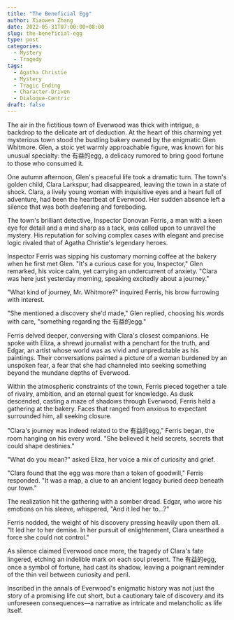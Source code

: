 ```yaml
---
title: "The Beneficial Egg"
author: Xiaowen Zhang
date: 2022-05-31T07:00:00+08:00
slug: the-beneficial-egg
type: post
categories:
  - Mystery
  - Tragedy
tags:
  - Agatha Christie
  - Mystery
  - Tragic Ending
  - Character-Driven
  - Dialogue-Centric
draft: false
---
```


The air in the fictitious town of Everwood was thick with intrigue, a backdrop to the delicate art of deduction. At the heart of this charming yet mysterious town stood the bustling bakery owned by the enigmatic Glen Whitmore. Glen, a stoic yet warmly approachable figure, was known for his unusual specialty: the 有益的egg, a delicacy rumored to bring good fortune to those who consumed it.

One autumn afternoon, Glen's peaceful life took a dramatic turn. The town's golden child, Clara Larkspur, had disappeared, leaving the town in a state of shock. Clara, a lively young woman with inquisitive eyes and a heart full of adventure, had been the heartbeat of Everwood. Her sudden absence left a silence that was both deafening and foreboding.

The town's brilliant detective, Inspector Donovan Ferris, a man with a keen eye for detail and a mind sharp as a tack, was called upon to unravel the mystery. His reputation for solving complex cases with elegant and precise logic rivaled that of Agatha Christie's legendary heroes.

Inspector Ferris was sipping his customary morning coffee at the bakery when he first met Glen. "It's a curious case for you, Inspector," Glen remarked, his voice calm, yet carrying an undercurrent of anxiety. "Clara was here just yesterday morning, speaking excitedly about a journey."

"What kind of journey, Mr. Whitmore?" inquired Ferris, his brow furrowing with interest.

"She mentioned a discovery she'd made," Glen replied, choosing his words with care, "something regarding the 有益的egg."

Ferris delved deeper, conversing with Clara's closest companions. He spoke with Eliza, a shrewd journalist with a penchant for the truth, and Edgar, an artist whose world was as vivid and unpredictable as his paintings. Their conversations painted a picture of a woman burdened by an unspoken fear, a fear that she had channeled into seeking something beyond the mundane depths of Everwood.

Within the atmospheric constraints of the town, Ferris pieced together a tale of rivalry, ambition, and an eternal quest for knowledge. As dusk descended, casting a maze of shadows through Everwood, Ferris held a gathering at the bakery. Faces that ranged from anxious to expectant surrounded him, all seeking closure.

"Clara's journey was indeed related to the 有益的egg," Ferris began, the room hanging on his every word. "She believed it held secrets, secrets that could shape destinies."

"What do you mean?" asked Eliza, her voice a mix of curiosity and grief.

"Clara found that the egg was more than a token of goodwill," Ferris responded. "It was a map, a clue to an ancient legacy buried deep beneath our town."

The realization hit the gathering with a somber dread. Edgar, who wore his emotions on his sleeve, whispered, "And it led her to...?"

Ferris nodded, the weight of his discovery pressing heavily upon them all. "It led her to her demise. In her pursuit of enlightenment, Clara unearthed a force she could not control."

As silence claimed Everwood once more, the tragedy of Clara's fate lingered, etching an indelible mark on each soul present. The 有益的egg, once a symbol of fortune, had cast its shadow, leaving a poignant reminder of the thin veil between curiosity and peril.

Inscribed in the annals of Everwood's enigmatic history was not just the story of a promising life cut short, but a cautionary tale of discovery and its unforeseen consequences—a narrative as intricate and melancholic as life itself.